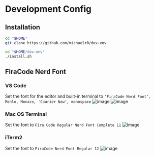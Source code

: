 # Development Config

## Installation

```sh
cd "$HOME"
git clone https://github.com/michaelr0/dev-env

cd "$HOME/dev-env"
./install.sh
```

## FiraCode Nerd Font
### VS Code
Set the font for the editor and built-in terminal to `'FiraCode Nerd Font', Menlo, Monaco, 'Courier New', monospace`
![image](https://user-images.githubusercontent.com/54159303/183346814-470232bf-6ce7-49ca-a8cc-396622eaca7e.png)
![image](https://user-images.githubusercontent.com/54159303/183346758-ffea5736-3f03-4177-9d00-5246bf29cc58.png)

### Mac OS Terminal
Set the font to `Fira Code Regular Nerd Font Complete 11`
![image](https://user-images.githubusercontent.com/54159303/182966469-ccfe31ea-b28e-4a3b-804c-d52a73241b65.png)

### iTerm2
Set the font to `FiraCode Nerd Font Regular 12`
![image](https://user-images.githubusercontent.com/54159303/182966262-7cfaab92-ad83-40dc-881e-48731fc0bb80.png)
